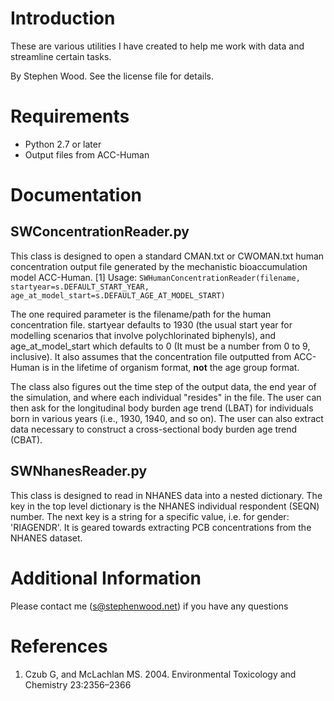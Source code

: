 # Introduction

These are various utilities I have created to help me work with data and streamline certain tasks.

By Stephen Wood. See the license file for details.

# Requirements

- Python 2.7 or later
- Output files from ACC-Human

# Documentation

## SWConcentrationReader.py

This class is designed to open a standard CMAN.txt or CWOMAN.txt human concentration output file generated by the mechanistic bioaccumulation model ACC-Human. [1]
Usage:
`SWHumanConcentrationReader(filename, startyear=s.DEFAULT_START_YEAR, age_at_model_start=s.DEFAULT_AGE_AT_MODEL_START)`

The one required parameter is the filename/path for the human concentration file. startyear defaults to 1930 (the usual start year for modelling scenarios that involve polychlorinated biphenyls), and age_at_model_start which defaults to 0 (It must be a number from 0 to 9, inclusive). It also assumes that the concentration file outputted from ACC-Human is in the lifetime of organism format, **not** the age group format.

The class also figures out the time step of the output data, the end year of the simulation, and where each individual "resides" in the file. The user can then ask for the longitudinal body burden age trend (LBAT) for individuals born in various years (i.e., 1930, 1940, and so on). The user can also extract data necessary to construct a cross-sectional body burden age trend (CBAT).

## SWNhanesReader.py

This class is designed to read in NHANES data into a nested dictionary. The key in the top level dictionary is the NHANES individual respondent (SEQN) number. The next key is a string for a specific value, i.e. for gender: 'RIAGENDR'. It is geared towards extracting PCB concentrations from the NHANES dataset.

# Additional Information

Please contact me (s@stephenwood.net) if you have any questions

# References

1. Czub G, and McLachlan MS. 2004. Environmental Toxicology and Chemistry 23:2356–2366